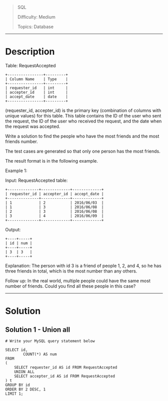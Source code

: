 > SQL
>
> Difficulty: Medium
>
> Topics: Database

---

# Description

Table: RequestAccepted

```
+----------------+---------+
| Column Name    | Type    |
+----------------+---------+
| requester_id   | int     |
| accepter_id    | int     |
| accept_date    | date    |
+----------------+---------+
```

(requester_id, accepter_id) is the primary key (combination of columns with unique values) for this table.
This table contains the ID of the user who sent the request, the ID of the user who received the request, and the date when the request was accepted.

Write a solution to find the people who have the most friends and the most friends number.

The test cases are generated so that only one person has the most friends.

The result format is in the following example.

Example 1:

Input:
RequestAccepted table:

```
+--------------+-------------+-------------+
| requester_id | accepter_id | accept_date |
+--------------+-------------+-------------+
| 1            | 2           | 2016/06/03  |
| 1            | 3           | 2016/06/08  |
| 2            | 3           | 2016/06/08  |
| 3            | 4           | 2016/06/09  |
+--------------+-------------+-------------+
```

Output:

```
+----+-----+
| id | num |
+----+-----+
| 3  | 3   |
+----+-----+
```

Explanation:
The person with id 3 is a friend of people 1, 2, and 4, so he has three friends in total, which is the most number than any others.

Follow up: In the real world, multiple people could have the same most number of friends. Could you find all these people in this case?

---

# Solution

## Solution 1 - Union all

```
# Write your MySQL query statement below

SELECT id,
        COUNT(*) AS num
FROM
(
    SELECT requester_id AS id FROM RequestAccepted
    UNION ALL
    SELECT accepter_id AS id FROM RequestAccepted
) t
GROUP BY id
ORDER BY 2 DESC, 1
LIMIT 1;
```
